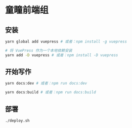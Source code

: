 # 童瞳前端组

## 安装

``` bash
yarn global add vuepress # 或者：npm install -g vuepress

# 将 VuePress 作为一个本地依赖安装
yarn add -D vuepress # 或者：npm install -D vuepress
```

## 开始写作

``` bash
yarn docs:dev # 或者：npm run docs:dev

yarn docs:build # 或者：npm run docs:build
```

## 部署

``` bash
./deploy.sh
```